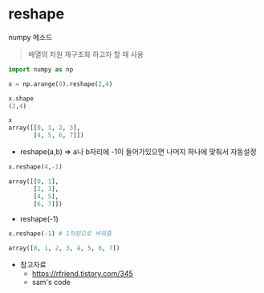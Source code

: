 # reshape

numpy 메소드

> 배열의 차원 재구조화 하고자 할 때 사용



```python
import numpy as np

x = np.arange(8).reshape(2,4)

x.shape
(2,4)

x
array([[0, 1, 2, 3],
       [4, 5, 6, 7]])
```

- reshape(a,b) => a나 b자리에 -1이 들어가있으면 나머지 하나에 맞춰서 자동설정

```python
x.reshape(4,-1)

array([[0, 1],
       [2, 3],
       [4, 5],
       [6, 7]])
```

- reshape(-1)

```python
x.reshape(-1) # 1차원으로 바꿔줌

array([0, 1, 2, 3, 4, 5, 6, 7])
```

- 참고자료
  - https://rfriend.tistory.com/345
  - sam's code
